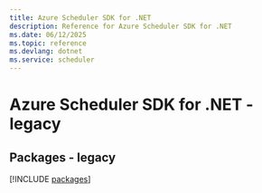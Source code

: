 ```yaml
---
title: Azure Scheduler SDK for .NET
description: Reference for Azure Scheduler SDK for .NET
ms.date: 06/12/2025
ms.topic: reference
ms.devlang: dotnet
ms.service: scheduler
---
```

# Azure Scheduler SDK for .NET - legacy
## Packages - legacy
[!INCLUDE [packages](scheduler-index.md)]